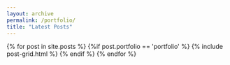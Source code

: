```yaml
---
layout: archive
permalink: /portfolio/
title: "Latest Posts"
---
```


<div class="tiles">
{% for post in site.posts %}
{%if post.portfolio == 'portfolio' %}
	{% include post-grid.html %}
{% endif %}
{% endfor %}
</div><!-- /.tiles -->